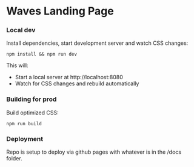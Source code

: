 # Waves Landing Page

### Local dev

Install dependencies, start development server and watch CSS changes:

```
npm install && npm run dev
```

This will:

- Start a local server at http://localhost:8080
- Watch for CSS changes and rebuild automatically

### Building for prod

Build optimized CSS:

```
npm run build
```

### Deployment

Repo is setup to deploy via github pages with whatever is in the /docs folder.
